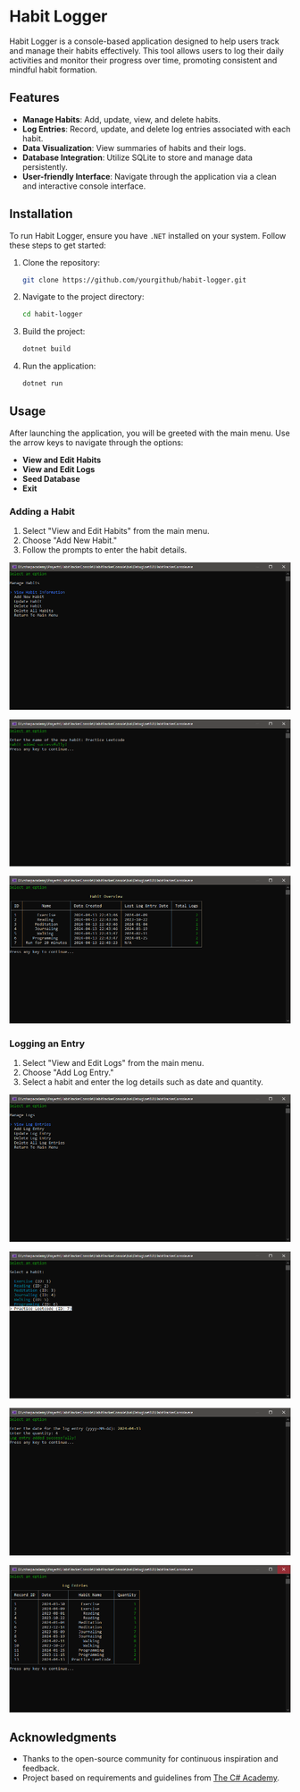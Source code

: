 
# Habit Logger

Habit Logger is a console-based application designed to help users track and manage their habits effectively. This tool allows users to log their daily activities and monitor their progress over time, promoting consistent and mindful habit formation.

## Features

- **Manage Habits**: Add, update, view, and delete habits.
- **Log Entries**: Record, update, and delete log entries associated with each habit.
- **Data Visualization**: View summaries of habits and their logs.
- **Database Integration**: Utilize SQLite to store and manage data persistently.
- **User-friendly Interface**: Navigate through the application via a clean and interactive console interface.

## Installation

To run Habit Logger, ensure you have `.NET` installed on your system. Follow these steps to get started:

1. Clone the repository:
   ```bash
   git clone https://github.com/yourgithub/habit-logger.git
   ```
2. Navigate to the project directory:
   ```bash
   cd habit-logger
   ```
3. Build the project:
   ```bash
   dotnet build
   ```
4. Run the application:
   ```bash
   dotnet run
   ```

## Usage

After launching the application, you will be greeted with the main menu. Use the arrow keys to navigate through the options:

- **View and Edit Habits**
- **View and Edit Logs**
- **Seed Database**
- **Exit**

### Adding a Habit

1. Select "View and Edit Habits" from the main menu.
2. Choose "Add New Habit."
3. Follow the prompts to enter the habit details.

![image](screenshots/manage-habits.png)

![image](screenshots/add-habit.png)

![image](screenshots/habits-sqlview.png)

### Logging an Entry

1. Select "View and Edit Logs" from the main menu.
2. Choose "Add Log Entry."
3. Select a habit and enter the log details such as date and quantity.


![image](screenshots/manage-logs.png)

![image](screenshots/add-log-1.png)

![image](screenshots/add-log-2.png)

![image](screenshots/log-sqlview.png)


## Acknowledgments

- Thanks to the open-source community for continuous inspiration and feedback.
- Project based on requirements and guidelines from [The C# Academy](https://www.thecsharpacademy.com/project/12/habit-logger).
